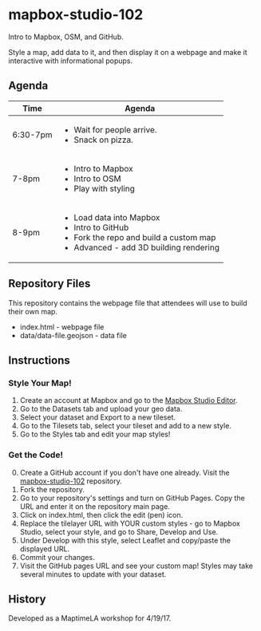 # mapbox-studio-102
Intro to Mapbox, OSM, and GitHub.

Style a map, add data to it, and then display it on a webpage and make it interactive with informational popups.

## Agenda

Time | Agenda |
------ | ----- |
6:30-7pm | <ul><li>Wait for people arrive.</li><li>Snack on pizza.</li></ul> |
7-8pm | <ul><li>Intro to Mapbox</li><li>Intro to OSM</li><li>Play with styling</li></ul> |
8-9pm | <ul><li>Load data into Mapbox</li><li>Intro to GitHub</li><li>Fork the repo and build a custom map</li><li>Advanced - add 3D building rendering</li></ul> |

## Repository Files
This repository contains the webpage file that attendees will use to build their own map.

* index.html - webpage file
* data/data-file.geojson - data file

## Instructions

### Style Your Map!
1. Create an account at Mapbox and go to the [Mapbox Studio Editor](https://www.mapbox.com/studio/).
2. Go to the Datasets tab and upload your geo data.
3. Select your dataset and Export to a new tileset.
4. Go to the Tilesets tab, select your tileset and add to a new style.
5. Go to the Styles tab and edit your map styles!

### Get the Code!
0. Create a GitHub account if you don't have one already.  Visit the [mapbox-studio-102](https://github.com/matikin9/mapbox-studio-102/) repository.
1. Fork the repository.
2. Go to your repository's settings and turn on GitHub Pages.  Copy the URL and enter it on the repository main page.
3. Click on index.html, then click the edit (pen) icon.
4. Replace the tilelayer URL with YOUR custom styles - go to Mapbox Studio, select your style, and go to Share, Develop and Use.
5. Under Develop with this style, select Leaflet and copy/paste the displayed URL.
6. Commit your changes.
7. Visit the GitHub pages URL and see your custom map!  Styles may take several minutes to update with your dataset.

## History
Developed as a MaptimeLA workshop for 4/19/17.
